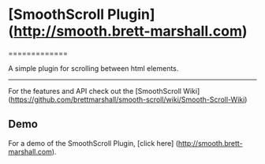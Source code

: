 # [SmoothScroll Plugin] (http://smooth.brett-marshall.com)
=============

A simple plugin for scrolling between html elements.

***

For the features and API check out the [SmoothScroll Wiki] (https://github.com/brettmarshall/smooth-scroll/wiki/Smooth-Scroll-Wiki)

## Demo

For a demo of the SmoothScroll Plugin, [click here] (http://smooth.brett-marshall.com).